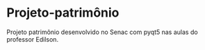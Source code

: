 # Projeto-patrimônio
Projeto patrimônio desenvolvido no Senac com pyqt5 nas aulas do professor Edilson.
